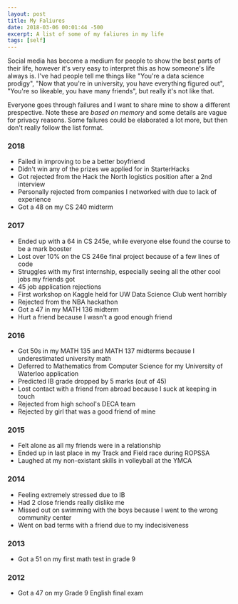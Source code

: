 ```yaml
---
layout: post
title: My Faliures
date: 2018-03-06 00:01:44 -500
excerpt: A list of some of my faliures in my life
tags: [self]
---
```


Social media has become a medium for people to show the best parts of their life, however it's very easy to interpret this as how someone's life always is. I've had people tell me things like "You're a data science prodigy", "Now that you're in university, you have everything figured out", "You're so likeable, you have many friends", but really it's not like that. 

Everyone goes through failures and I want to share mine to show a different prespective. Note these are _based on memory_ and some details are vague for privacy reasons. Some failures could be elaborated a lot more, but then don't really follow the list format.

### 2018
- Failed in improving to be a better boyfriend
- Didn't win any of the prizes we applied for in StarterHacks
- Got rejected from the Hack the North logistics position after a 2nd interview
- Personally rejected from companies I networked with due to lack of experience
- Got a 48 on my CS 240 midterm

### 2017
- Ended up with a 64 in CS 245e, while everyone else found the course to be a mark booster
- Lost over 10% on the CS 246e final project because of a few lines of code
- Struggles with my first internship, especially seeing all the other cool jobs my friends got
- 45 job application rejections
- First workshop on Kaggle held for UW Data Science Club went horribly
- Rejected from the NBA hackathon
- Got a 47 in my MATH 136 midterm
- Hurt a friend because I wasn't a good enough friend

### 2016
- Got 50s in my MATH 135 and MATH 137 midterms because I underestimated university math
- Deferred to Mathematics from Computer Science for my University of Waterloo application
- Predicted IB grade dropped by 5 marks (out of 45)
- Lost contact with a friend from abroad because I suck at keeping in touch
- Rejected from high school's DECA team
- Rejected by girl that was a good friend of mine

### 2015
- Felt alone as all my friends were in a relationship
- Ended up in last place in my Track and Field race during ROPSSA
- Laughed at my non-existant skills in volleyball at the YMCA

### 2014
- Feeling extremely stressed due to IB
- Had 2 close friends really dislike me
- Missed out on swimming with the boys because I went to the wrong community center
- Went on bad terms with a friend due to my indecisiveness

### 2013
- Got a 51 on my first math test in grade 9

### 2012
- Got a 47 on my Grade 9 English final exam
